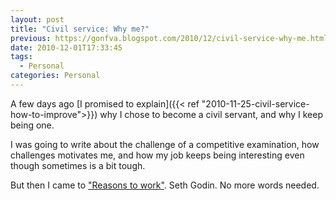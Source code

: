 ```yaml
---
layout: post
title: "Civil service: Why me?"
previous: https://gonfva.blogspot.com/2010/12/civil-service-why-me.html
date: 2010-12-01T17:33:45
tags:
  - Personal
categories: Personal
---
```


A few days ago [I promised to explain]({{< ref "2010-11-25-civil-service-how-to-improve">}}) why I chose to become a civil servant, and why I keep being one.


I was going to write about the challenge of a competitive examination, how challenges motivates me, and how my job keeps being interesting even though sometimes is a bit tough.


But then I came to ["Reasons to work"](http://sethgodin.typepad.com/seths_blog/2010/11/reasons-to-work.html). Seth Godin. No more words needed.
